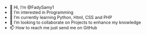 - 👋 Hi, I’m @FadySamy1
- 👀 I’m interested in Programming
- 🌱 I’m currently learning Python, Html, CSS and PHP
- 💞️ I’m looking to collaborate on Projects to enhance my knowledge
- 📫 How to reach me just send me on GitHub

<!---
FadySamy1/FadySamy1 is a ✨ special ✨ repository because its `README.md` (this file) appears on your GitHub profile.
You can click the Preview link to take a look at your changes.
--->

